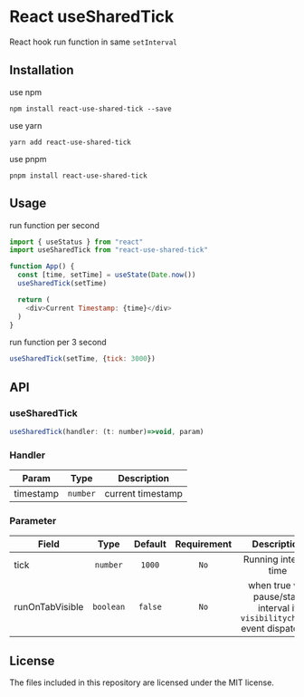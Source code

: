 # React useSharedTick

React hook run function in same `setInterval`

## Installation

use npm
```
npm install react-use-shared-tick --save
```

use yarn
```
yarn add react-use-shared-tick
```

use pnpm
```
pnpm install react-use-shared-tick
```

## Usage

run function per second

```js
import { useStatus } from "react"
import useSharedTick from "react-use-shared-tick"

function App() {
  const [time, setTime] = useState(Date.now())
  useSharedTick(setTime)

  return (
    <div>Current Timestamp: {time}</div>
  )
}
```

run function per 3 second

```jsx
useSharedTick(setTime, {tick: 3000})
```

## API

### useSharedTick

```js
useSharedTick(handler: (t: number)=>void, param)
```

### Handler

| Param | Type | Description |
|---|---|---|
|timestamp|`number`|current timestamp|


### Parameter

| Field | Type | Default | Requirement |Description |
|---|:---:|:---:|:---:|:---:|
| tick | `number` | `1000` | `No` | Running interval time |
| runOnTabVisible | `boolean` | `false` | `No` | when true will pause/start interval if `visibilitychange` event dispatched |

## License
The files included in this repository are licensed under the MIT license.